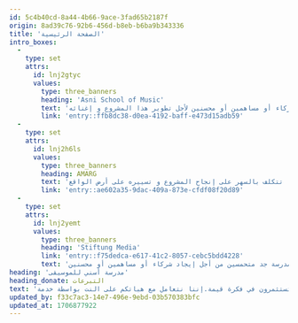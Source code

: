 ```yaml
---
id: 5c4b40cd-8a44-4b66-9ace-3fad65b2187f
origin: 8ad39c76-92b6-456d-b8eb-b6ba9b343336
title: 'الصفحة الرئيسية'
intro_boxes:
  -
    type: set
    attrs:
      id: lnj2gtyc
      values:
        type: three_banners
        heading: 'Asni School of Music'
        text: 'مدرسة موسيقية من أجل شباب المغرب إن المدرسة الموسيقية المنشأة من أجل شباب آسني ، و المؤسسة من طرف الزوج الألماني أنجيليكا و دييتريك هارتان ، تقد الآن دروسا في التربية الموسيقية لأكثر من مئة تلميذة و تلميذ بالمنطقة . و هذه سابقة بالجهة و ذلك لأن توفير تعليم موسيقي منتظم بهذا المستوى يتطلب إمكانيات و ميزانية ليس من الممكن توفيرها حاليا من طرف مؤسسات الدولة . و لهذا السبب كانت فكرة بناء مؤسسة موسيقية مستقلة بجهة مراكش –آسفي ضرورة ملحة وجب الشروع فيها من أجل تمكين الشباب من العمل الفني عامة و الموسيقي خاصة. و لحسن الحظ فقد ثم حديثا الحصول على بقعة أرضية بآسني من أجل تشييد هذه المؤسسة الفنية . و هذا ما جعل المؤسسين لهذه المدرسة جد متحمسين من أجل إيجاد شركاء أو مساهمين أو محسنين لأجل تطوير هذا المشروع و إغنائه .'
        link: 'entry::ffb8dc38-d0ea-4192-baff-e473d15adb59'
  -
    type: set
    attrs:
      id: lnj2h6ls
      values:
        type: three_banners
        heading: AMARG
        text: 'جمعية أمارك للاربية و الثقافة و الفن و هي الممثل الرسمي فوق أرض الواقع ، و هي تجسد تمثيلية و دور جمعية آباء و أولياء التلاميذ ، كما تتكلف بالسهر على إنجاح المشروع و تسييره على أرض الواقع .'
        link: 'entry::ae602a35-9dac-409a-873e-cfdf08f20d89'
  -
    type: set
    attrs:
      id: lnj2yemt
      values:
        type: three_banners
        heading: 'Stiftung Media'
        link: 'entry::f75dedca-e617-41c2-8057-cebc5bdd4228'
        text: 'مؤسسة شتيفتونغ ميدياإن الممول المسؤول و الرسمي عن المشروع هو مؤسسة شتيفتونغ ميديا ، المتواجدة بمدينة شتوتغارت الألمانية ، و التي تعمل منذ سنين على مهمات مختلفة متعلقة بالتجديد على المستوى الإجتماعي ، الإقتصادي و الإيكولوجي و المرتبط بطريقة وطيدة بأعمال الفنان جوزيف بويز و بفكرته المتميزة " النحث الإجتماعي " . و لهذا فإن تحقيق و تطويرة فكرة تأسيس مدرسة للتربية الموسيقية بآسني يقتضي مبدئيا تأسيس بناية خاصة بها على أرض آسني . . و لحسن الحظ فقد ثم حديثا الحصول على بقعة أرضية بآسني من أجل تشييد هذه المؤسسة الفنية . و هذا ما جعل المؤسسين لهذه المدرسة جد متحمسين من أجل إيجاد شركاء أو مساهمين أو محسنين .'
heading: 'مدرسة أسني للموسيقى'
heading_donate: التبرعات
text: 'لأجل تحقيق و تطوير مشروعنا ، نحن في أمس الحاجة لممولين و مساهمين . و بفضل إلتزامكم و مساهماتكم فإنكم تقدمون الدعم وتستثمرون في فكرة قيمة.إننا نتعامل مع هباتكم على النت بواسطة خدمة'
updated_by: f33c7ac3-14e7-496e-9ebd-03b570383bfc
updated_at: 1706877922
---
```

